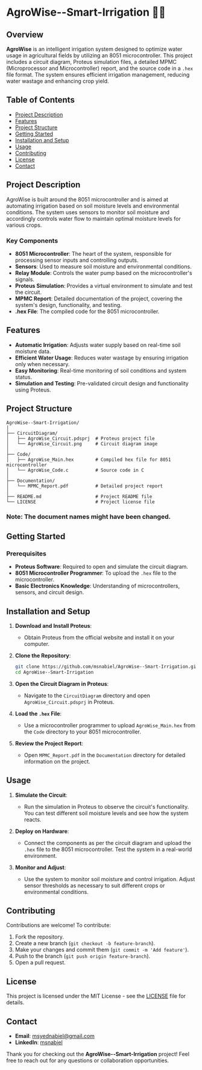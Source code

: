 # AgroWise--Smart-Irrigation 🌱💧

## Overview

**AgroWise** is an intelligent irrigation system designed to optimize water usage in agricultural fields by utilizing an 8051 microcontroller. This project includes a circuit diagram, Proteus simulation files, a detailed MPMC (Microprocessor and Microcontroller) report, and the source code in a `.hex` file format. The system ensures efficient irrigation management, reducing water wastage and enhancing crop yield.

## Table of Contents

- [Project Description](#project-description)
- [Features](#features)
- [Project Structure](#project-structure)
- [Getting Started](#getting-started)
- [Installation and Setup](#installation-and-setup)
- [Usage](#usage)
- [Contributing](#contributing)
- [License](#license)
- [Contact](#contact)

## Project Description

AgroWise is built around the 8051 microcontroller and is aimed at automating irrigation based on soil moisture levels and environmental conditions. The system uses sensors to monitor soil moisture and accordingly controls water flow to maintain optimal moisture levels for various crops. 

### Key Components

- **8051 Microcontroller**: The heart of the system, responsible for processing sensor inputs and controlling outputs.
- **Sensors**: Used to measure soil moisture and environmental conditions.
- **Relay Module**: Controls the water pump based on the microcontroller's signals.
- **Proteus Simulation**: Provides a virtual environment to simulate and test the circuit.
- **MPMC Report**: Detailed documentation of the project, covering the system's design, functionality, and testing.
- **.hex File**: The compiled code for the 8051 microcontroller.

## Features

- **Automatic Irrigation**: Adjusts water supply based on real-time soil moisture data.
- **Efficient Water Usage**: Reduces water wastage by ensuring irrigation only when necessary.
- **Easy Monitoring**: Real-time monitoring of soil conditions and system status.
- **Simulation and Testing**: Pre-validated circuit design and functionality using Proteus.

## Project Structure

```plaintext
AgroWise--Smart-Irrigation/
│
├── CircuitDiagram/
│   ├── AgroWise_Circuit.pdsprj  # Proteus project file
│   └── AgroWise_Circuit.png     # Circuit diagram image
│
├── Code/
│   ├── AgroWise_Main.hex        # Compiled hex file for 8051 microcontroller
│   └── AgroWise_Code.c          # Source code in C
│
├── Documentation/
│   └── MPMC_Report.pdf          # Detailed project report
│
├── README.md                    # Project README file
└── LICENSE                      # Project license file
```

### Note: The document names might have been changed.


## Getting Started

### Prerequisites

- **Proteus Software**: Required to open and simulate the circuit diagram.
- **8051 Microcontroller Programmer**: To upload the `.hex` file to the microcontroller.
- **Basic Electronics Knowledge**: Understanding of microcontrollers, sensors, and circuit design.

## Installation and Setup

1. **Download and Install Proteus**:
   - Obtain Proteus from the official website and install it on your computer.

2. **Clone the Repository**:
   ```bash
   git clone https://github.com/msnabiel/AgroWise--Smart-Irrigation.git
   cd AgroWise--Smart-Irrigation
   ```

3. **Open the Circuit Diagram in Proteus**:
   - Navigate to the `CircuitDiagram` directory and open `AgroWise_Circuit.pdsprj` in Proteus.

4. **Load the `.hex` File**:
   - Use a microcontroller programmer to upload `AgroWise_Main.hex` from the `Code` directory to your 8051 microcontroller.

5. **Review the Project Report**:
   - Open `MPMC_Report.pdf` in the `Documentation` directory for detailed information on the project.

## Usage

1. **Simulate the Circuit**:
   - Run the simulation in Proteus to observe the circuit's functionality. You can test different soil moisture levels and see how the system reacts.

2. **Deploy on Hardware**:
   - Connect the components as per the circuit diagram and upload the `.hex` file to the 8051 microcontroller. Test the system in a real-world environment.

3. **Monitor and Adjust**:
   - Use the system to monitor soil moisture and control irrigation. Adjust sensor thresholds as necessary to suit different crops or environmental conditions.

## Contributing

Contributions are welcome! To contribute:

1. Fork the repository.
2. Create a new branch (`git checkout -b feature-branch`).
3. Make your changes and commit them (`git commit -m 'Add feature'`).
4. Push to the branch (`git push origin feature-branch`).
5. Open a pull request.


## License

This project is licensed under the MIT License - see the [LICENSE](LICENSE) file for details.

## Contact

- **Email**: [msyednabiel@gmail.com](https://github.com/msnabiel)
- **LinkedIn**: [msnabiel](https://www.linkedin.com/in/msnabiel/)

Thank you for checking out the **AgroWise--Smart-Irrigation** project! Feel free to reach out for any questions or collaboration opportunities.
